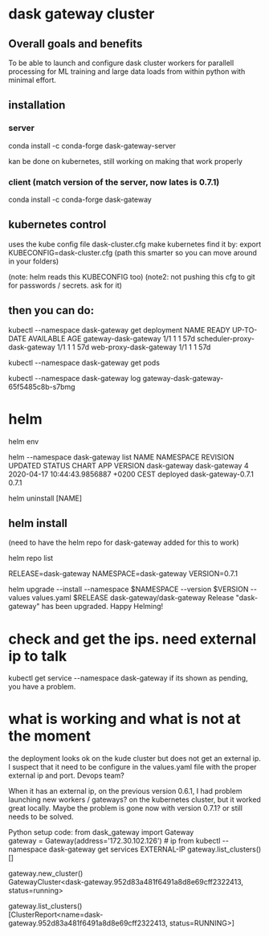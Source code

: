 # dask gateway cluster

## Overall goals and benefits
To be able to launch and configure dask cluster workers for parallell processing for ML training and large data loads from within python with minimal effort.

## installation
### server
conda install -c conda-forge dask-gateway-server

kan be done on kubernetes, still working on making that work properly

### client (match version of the server, now lates is 0.7.1)
conda install -c conda-forge dask-gateway



## kubernetes control
uses the kube config file dask-cluster.cfg
make kubernetes find it by:
export KUBECONFIG=dask-cluster.cfg (path this smarter so you can move around in your folders)

(note: helm reads this KUBECONFIG too)
(note2: not pushing this cfg to git for passwords / secrets. ask for it)

## then you can do:
kubectl --namespace dask-gateway get deployment
NAME                           READY   UP-TO-DATE   AVAILABLE   AGE
gateway-dask-gateway           1/1     1            1           57d
scheduler-proxy-dask-gateway   1/1     1            1           57d
web-proxy-dask-gateway         1/1     1            1           57d


kubectl --namespace dask-gateway get pods

kubectl --namespace dask-gateway log gateway-dask-gateway-65f5485c8b-s7bmg



# helm
helm env

helm --namespace dask-gateway list
NAME        	NAMESPACE   	REVISION	UPDATED                               	STATUS  	CHART             	APP VERSION
dask-gateway	dask-gateway	4       	2020-04-17 10:44:43.9856887 +0200 CEST	deployed	dask-gateway-0.7.1	0.7.1

helm uninstall [NAME]

## helm install
(need to have the helm repo for dask-gateway added for this to work)

helm repo list

RELEASE=dask-gateway
NAMESPACE=dask-gateway
VERSION=0.7.1

helm upgrade --install --namespace $NAMESPACE --version $VERSION --values values.yaml $RELEASE dask-gateway/dask-gateway
  Release "dask-gateway" has been upgraded. Happy Helming!


# check and get the ips. need external ip to talk
kubectl get service --namespace dask-gateway
 if its shown as pending, you have a problem.


# what is working and what is not at the moment
the deployment looks ok on the kude cluster but does not get an external ip.
I suspect that it need to be configure in the values.yaml file with the proper external ip and port. Devops team?

When it has an external ip, on the previous version 0.6.1, I had problem launching new workers / gateways? on the kubernetes cluster, but it worked great locally. Maybe the problem is gone now with version 0.7.1? or still needs to be solved.


Python setup code:
from dask_gateway import Gateway                                                                                                                                                                                                      
gateway = Gateway(address='172.30.102.126') # ip from  kubectl --namespace dask-gateway get services EXTERNAL-IP
gateway.list_clusters()                                                                                                                                                                                                               
[]

gateway.new_cluster()                                                                                                                                                                                                                 
GatewayCluster<dask-gateway.952d83a481f6491a8d8e69cff2322413, status=running>

gateway.list_clusters()                                                                                                                                                                                                               
[ClusterReport<name=dask-gateway.952d83a481f6491a8d8e69cff2322413, status=RUNNING>]

                                                                                                                                                                                                                         
